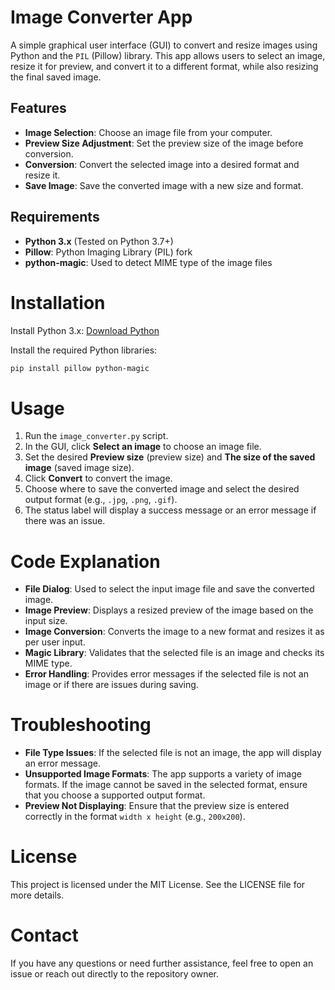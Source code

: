 # Image Converter App

A simple graphical user interface (GUI) to convert and resize images using Python and the `PIL` (Pillow) library. This app allows users to select an image, resize it for preview, and convert it to a different format, while also resizing the final saved image.

## Features

- **Image Selection**: Choose an image file from your computer.
- **Preview Size Adjustment**: Set the preview size of the image before conversion.
- **Conversion**: Convert the selected image into a desired format and resize it.
- **Save Image**: Save the converted image with a new size and format.

## Requirements

- **Python 3.x** (Tested on Python 3.7+)
- **Pillow**: Python Imaging Library (PIL) fork
- **python-magic**: Used to detect MIME type of the image files

# Installation

Install Python 3.x: [Download Python](https://www.python.org/downloads/)

Install the required Python libraries:

```bash
pip install pillow python-magic
```

# Usage

1. Run the `image_converter.py` script.
2. In the GUI, click **Select an image** to choose an image file.
3. Set the desired **Preview size** (preview size) and **The size of the saved image** (saved image size).
4. Click **Convert** to convert the image.
5. Choose where to save the converted image and select the desired output format (e.g., `.jpg`, `.png`, `.gif`).
6. The status label will display a success message or an error message if there was an issue.

# Code Explanation

- **File Dialog**: Used to select the input image file and save the converted image.
- **Image Preview**: Displays a resized preview of the image based on the input size.
- **Image Conversion**: Converts the image to a new format and resizes it as per user input.
- **Magic Library**: Validates that the selected file is an image and checks its MIME type.
- **Error Handling**: Provides error messages if the selected file is not an image or if there are issues during saving.

# Troubleshooting

- **File Type Issues**: If the selected file is not an image, the app will display an error message.
- **Unsupported Image Formats**: The app supports a variety of image formats. If the image cannot be saved in the selected format, ensure that you choose a supported output format.
- **Preview Not Displaying**: Ensure that the preview size is entered correctly in the format `width x height` (e.g., `200x200`).

# License

This project is licensed under the MIT License. See the LICENSE file for more details.

# Contact

If you have any questions or need further assistance, feel free to open an issue or reach out directly to the repository owner.

